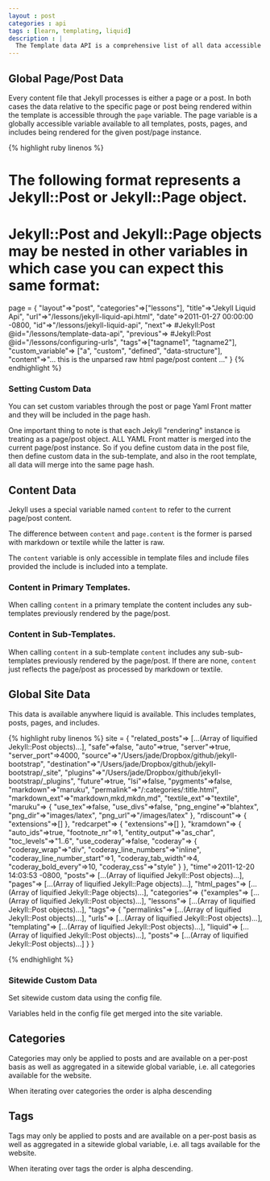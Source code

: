 ```yaml
---
layout : post
categories : api
tags : [learn, templating, liquid]
description : |
  The Template data API is a comprehensive list of all data accessible in templates via the Liquid templating language.
---
```


## Global Page/Post Data

Every content file that Jekyll processes is either a page or a post.
In both cases the data relative to the specific page or post being rendered
within the template is accessible through the `page` variable.
The page variable is a globally accessible variable available to all templates, posts, pages, and includes being rendered
for the given post/page instance.


{% highlight ruby linenos %}
# The following format represents a Jekyll::Post or Jekyll::Page object. 
# Jekyll::Post and Jekyll::Page objects may be nested in other variables in which case you can expect this same format:
page = {
 "layout"=>"post",
 "categories"=>["lessons"],
 "title"=>"Jekyll Liquid Api",
 "url"=>"/lessons/jekyll-liquid-api.html",
 "date"=>2011-01-27 00:00:00 -0800,
 "id"=>"/lessons/jekyll-liquid-api",
 "next"=> #Jekyll:Post @id="/lessons/template-data-api",
 "previous"=> #Jekyll:Post @id="/lessons/configuring-urls",
 "tags"=>["tagname1", "tagname2"],
 "custom_variable"=> ["a", "custom", "defined", "data-structure"],
 "content"=>"... this is the unparsed raw html page/post content ..."
}
{% endhighlight %}
    

### Setting Custom Data

You can set custom variables through the post or page Yaml Front matter and they will be included
in the page hash.

One important thing to note is that each Jekyll "rendering" instance is treating as a page/post object.
ALL YAML Front matter is merged into the current page/post instance.
So if you define custom data in the post file, then define custom data in the sub-template,
and also in the root template, all data will merge into the same page hash.


## Content Data

Jekyll uses a special variable named `content` to refer to the current page/post content.

The difference between  `content` and `page.content` is the former is parsed with markdown or textile while the latter is raw.

The `content` variable is only accessible in template files and include files provided the include is included into a template.

### Content in Primary Templates.

When calling `content` in a primary template the content includes any sub-templates
previously rendered by the page/post.

### Content in Sub-Templates.

When calling `content` in a sub-template `content` includes any sub-sub-templates
previously rendered by the page/post. If there are none, `content` just reflects
the page/post as processed by markdown or textile.

 
## Global Site Data

This data is available anywhere liquid is available. This includes templates, posts, pages, and includes.

{% highlight ruby linenos %}
site = {
  "related_posts"=>
    [...(Array of liquified Jekyll::Post objects)...],
 "safe"=>false,
 "auto"=>true,
 "server"=>true,
 "server_port"=>4000,
 "source"=>"/Users/jade/Dropbox/github/jekyll-bootstrap",
 "destination"=>"/Users/jade/Dropbox/github/jekyll-bootstrap/_site",
 "plugins"=>"/Users/jade/Dropbox/github/jekyll-bootstrap/_plugins",
 "future"=>true,
 "lsi"=>false,
 "pygments"=>false,
 "markdown"=>"maruku",
 "permalink"=>"/:categories/:title.html",
 "markdown_ext"=>"markdown,mkd,mkdn,md",
 "textile_ext"=>"textile",
 "maruku"=>
  {
   "use_tex"=>false,
   "use_divs"=>false,
   "png_engine"=>"blahtex",
   "png_dir"=>"images/latex",
   "png_url"=>"/images/latex"
  },
 "rdiscount"=>
  {
    "extensions"=>[]
  },
 "redcarpet"=>
  {
    "extensions"=>[]
  },
 "kramdown"=>
  {
   "auto_ids"=>true,
   "footnote_nr"=>1,
   "entity_output"=>"as_char",
   "toc_levels"=>"1..6",
   "use_coderay"=>false,
   "coderay"=>
    {
     "coderay_wrap"=>"div",
     "coderay_line_numbers"=>"inline",
     "coderay_line_number_start"=>1,
     "coderay_tab_width"=>4,
     "coderay_bold_every"=>10,
     "coderay_css"=>"style"
    }
  },
 "time"=>2011-12-20 14:03:53 -0800,
 "posts"=>
  [...(Array of liquified Jekyll::Post objects)...],
 "pages"=>
  [...(Array of liquified Jekyll::Page objects)...],
 "html_pages"=>
  [...(Array of liquified Jekyll::Page objects)...],
 "categories"=>
  {"examples"=>
    [...(Array of liquified Jekyll::Post objects)...],
   "lessons"=>
    [...(Array of liquified Jekyll::Post objects)...],
 "tags"=>
  {
   "permalinks"=>
    [...(Array of liquified Jekyll::Post objects)...],
   "urls"=>
    [...(Array of liquified Jekyll::Post objects)...],
   "templating"=>
    [...(Array of liquified Jekyll::Post objects)...],
   "liquid"=>
    [...(Array of liquified Jekyll::Post objects)...],
   "posts"=>
    [...(Array of liquified Jekyll::Post objects)...]
  }
}

{% endhighlight %}

### Sitewide Custom Data

Set sitewide custom data using the config file.

Variables held in the config file get merged into the site variable.





## Categories

Categories may only be applied to posts and are available on a per-post basis as well as aggregated
in a sitewide global variable, i.e. all categories available for the website.

When iterating over categories the order is alpha descending

## Tags

Tags may only be applied to posts and are available on a per-post basis as well as aggregated
in a sitewide global variable, i.e. all tags available for the website.

When iterating over tags the order is alpha descending.
